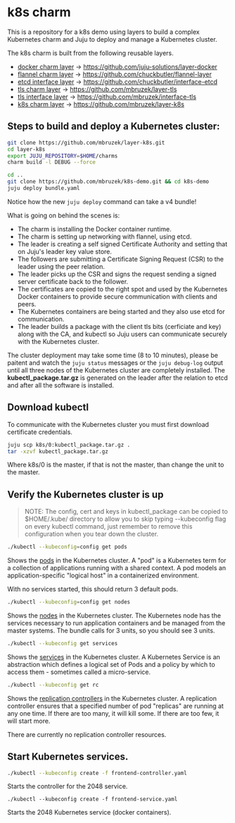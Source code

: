 # k8s charm

This is a repository for a k8s demo using layers to build a complex Kubernetes
charm and Juju to deploy and manage a Kubernetes cluster.

The k8s charm is built from the following reusable layers.

* [docker charm layer](https://github.com/juju-solutions/layer-docker) ->
<https://github.com/juju-solutions/layer-docker>
* [flannel charm layer](https://github.com/chuckbutler/flannel-layer) ->
<https://github.com/chuckbutler/flannel-layer>
* [etcd interface layer](https://github.com/chuckbutler/interface-etcd) ->
<https://github.com/chuckbutler/interface-etcd>
* [tls charm layer](https://github.com/mbruzek/layer-tls) ->
<https://github.com/mbruzek/layer-tls>
* [tls interface layer](https://github.com/mbruzek/interface-tls) ->
<https://github.com/mbruzek/interface-tls>
* [k8s charm layer](https://github.com/mbruzek/layer-k8s) ->
<https://github.com/mbruzek/layer-k8s>

## Steps to build and deploy a Kubernetes cluster:

```bash
git clone https://github.com/mbruzek/layer-k8s.git
cd layer-k8s
export JUJU_REPOSITORY=$HOME/charms
charm build -l DEBUG --force

cd ..
git clone https://github.com/mbruzek/k8s-demo.git && cd k8s-demo
juju deploy bundle.yaml
```
Notice how the new `juju deploy` command can take a v4 bundle!

What is going on behind the scenes is:
* The charm is installing the Docker container runtime.
* The charm is setting up networking with flannel, using etcd.
* The leader is creating a self signed Certificate Authority and setting that
on Juju's leader key value store.
* The followers are submitting a Certificate Signing Request (CSR) to the leader
using the peer relation.
* The leader picks up the CSR and signs the request sending a signed server
certificate back to the follower.
* The certificates are copied to the right spot and used by the Kubernetes
Docker containers to provide secure communication with clients and peers.
* The Kubernetes containers are being started and they also use etcd for
communication.
* The leader builds a package with the client tls bits (cerficiate and key)
along with the CA, and kubectl so Juju users can communicate securely with the
Kubernetes cluster.

The cluster deployment may take some time (8 to 10 minutes), please be paitent
and watch the `juju status` messages or the `juju debug-log` output until all
three nodes of the Kubernetes cluster are completely installed.  The
**kubectl_package.tar.gz** is generated on the leader after the relation to etcd
and after all the software is installed.

## Download kubectl

To communicate with the Kubernetes cluster you must first download certificate
credentials.

```bash
juju scp k8s/0:kubectl_package.tar.gz .
tar -xzvf kubectl_package.tar.gz
```

Where k8s/0 is the master, if that is not the master, than change the unit to
the master.

## Verify the Kubernetes cluster is up

> NOTE: The config, cert and keys in kubectl_package can be copied to 
$HOME/.kube/ directory to allow you to skip typing --kubeconfig flag on every
kubectl command, just remember to remove this configuration when you tear
down the cluster.

```bash
./kubectl --kubeconfig=config get pods
```
Shows the [pods](http://kubernetes.io/v1.0/docs/user-guide/pods.html) in the
Kubernetes cluster. A "pod" is a Kubernetes term for a collection of
applications running with a shared context. A pod models an
application-specific "logical host" in a containerized environment.

With no services started, this should return 3 default pods.

```bash
./kubectl --kubeconfig=config get nodes
```
Shows the [nodes](http://kubernetes.io/v1.0/docs/design/architecture.html) in
the Kubernetes cluster. The Kubernetes node has the services necessary to run
application containers and be managed from the master systems. The bundle calls
for 3 units, so you should see 3 units.

```bash
./kubectl --kubeconfig get services
```
Shows the [services](http://kubernetes.io/v1.0/docs/user-guide/services.html)
in the Kubernetes cluster. A Kubernetes Service is an abstraction which defines
a logical set of Pods and a policy by which to access them - sometimes called a
micro-service.

```bash
./kubectl --kubeconfig get rc
```
Shows the
[replication controllers](http://kubernetes.io/v1.0/docs/user-guide/replication-controller.html)
in the Kubernetes cluster.  A replication controller ensures that a specified
number of pod "replicas" are running at any one time. If there are too many,
it will kill some. If there are too few, it will start more.

There are currently no replication controller resources.

## Start Kubernetes services.

```bash
./kubectl --kubeconfig create -f frontend-controller.yaml
```
Starts the controller for the 2048 service.
```
./kubectl --kubeconfig create -f frontend-service.yaml
```
Starts the 2048 Kubernetes service (docker containers).
